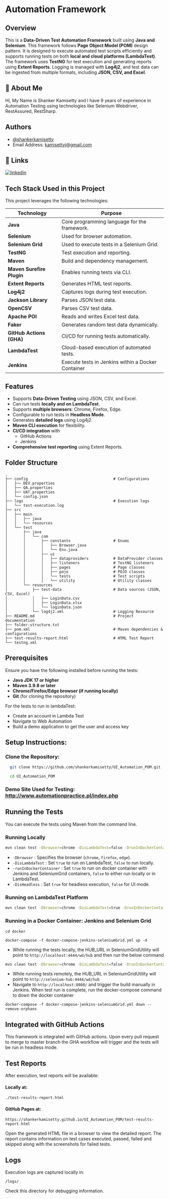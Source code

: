 # Automation Framework

## Overview

This is a **Data-Driven Test Automation Framework** built using **Java and Selenium**. This framework follows **Page
Object Model (POM)** design pattern. It is designed to execute automated test scripts efficiently and supports running
tests on both **local and cloud platforms (LambdaTest)**. The framework uses **TestNG** for test execution and
generating reports using **Extent Reports**. Logging is managed with **Log4j2**, and test data can be ingested from
multiple formats, including **JSON, CSV, and Excel**.

## 🚀 About Me

Hi, My Name is Shanker Kamisetty and I have 9 years of experience in Automation Testing using technologies like Selenium
Webdriver, RestAssured, RestSharp.

## Authors

- [@shankerkamisetty](https://github.com/shankerkamisetty)
- Email Address: kamisettyj@gmail.com

## 🔗 Links

[![linkedin](https://img.shields.io/badge/linkedin-0A66C2?style=for-the-badge&logo=linkedin&logoColor=white)](https://www.linkedin.com/in/shanker-kamisetty/)

## Tech Stack Used in this Project

This project leverages the following technologies:

| Technology                | Purpose                                            |
|---------------------------|----------------------------------------------------|
| **Java**                  | Core programming language for the framework.       |
| **Selenium**              | Used for browser automation.                       |
| **Selenium Grid**         | Used to execute tests in a Selenium Grid.          |
| **TestNG**                | Test execution and reporting.                      |
| **Maven**                 | Build and dependency management.                   |
| **Maven Surefire Plugin** | Enables running tests via CLI.                     |
| **Extent Reports**        | Generates HTML test reports.                       |
| **Log4j2**                | Captures logs during test execution.               |
| **Jackson Library**       | Parses JSON test data.                             |
| **OpenCSV**               | Parses CSV test data.                              |
| **Apache POI**            | Reads and writes Excel test data.                  |
| **Faker**                 | Generates random test data dynamically.            |
| **GitHub Actions (GHA)**  | CI/CD for running tests automatically.             |
| **LambdaTest**            | Cloud-based execution of automated tests.          |
| **Jenkins**               | Execute tests in Jenkins within a Docker Container |

## Features

- Supports **Data-Driven Testing** using JSON, CSV, and Excel.
- Can run tests **locally and on LambdaTest**.
- Supports **multiple browsers**: Chrome, Firefox, Edge.
- Configurable to run tests in **Headless Mode**.
- Generates **detailed logs** using Log4j2.
- **Maven CLI execution** for flexibility.
- **CI/CD integration** with
    - GitHub Actions
    - Jenkins
- **Comprehensive test reporting** using Extent Reports.

## Folder Structure

```
.
├── config                                      # Configurations
│   ├── DEV.properties
│   ├── QA.properties
│   ├── UAT.properties
│   └── config.json
├── logs                                        # Execution logs
│   └── test-execution.log
├── src
│   ├── main
│   │   ├── java
│   │   └── resources
│   └── test
│       ├── java
│       │   └── com
│       │       ├── constants                   # Enums
│       │       │   ├── Browser.java
│       │       │   └── Env.java
│       │       ├── ui
│       │       │   ├── dataproviders           # DataProvider classes
│       │       │   ├── listeners               # TestNG listeners
│       │       │   ├── pages                   # Page classes
│       │       │   ├── pojo                    # POJO classes
│       │       │   └── tests                   # Test scripts 
│       │       │   └── utility                 # Utility classes 
│       └── resources
│           ├── test-data                       # Data sources (JSON, CSV, Excel)
│           │   ├── LoginData.csv
│           │   ├── LoginData.xlsx
│           │   └── loginData.json
│           └── log4j2.xml                      # Logging Resource
├── README.md                                   # Project documentation
├── folder-structure.txt
├── pom.xml                                     # Maven dependencies & configurations
├── test-results-report.html                    # HTML Test Report
└── testng.xml                          
```

## Prerequisites

Ensure you have the following installed before running the tests:

- **Java JDK 17 or higher**
- **Maven 3.9.8 or later**
- **Chrome/Firefox/Edge browser (if running locally)**
- **Git** (for cloning the repository)

For the tests to run in lambdaTest:

- Create an account in Lambda Test
- Navigate to Web Automation
- Build a demo application to get the user and access key

## Setup Instructions:

### Clone the Repository:

```sh
  git clone https://github.com/shankerkamisetty/UI_Automation_POM.git

  cd UI_Automation_POM
```

### Demo Site Used for Testing: http://www.automationpractice.pl/index.php

## Running the Tests

You can execute the tests using Maven from the command line.

### Running Locally

```sh
mvn clean test -Dbrowser=chrome -DisLambdaTest=false -DrunInDockerContainer=false -DisHeadless=false
```

- `-Dbrowser` : Specifies the browser (`chrome`, `firefox`, `edge`).
- `-DisLambdaTest` : Set `true` to run on LambdaTest, `false` to run locally.
- `-runInDockerContainer` : Set `true` to run on docker container with Jenkins and SeleniumGrid containers, `false` to
  either run locally or in LambdaTest.
- `-DisHeadless` : Set `true` for headless execution, `false` for UI mode.

### Running on LambdaTest Platform

```sh
mvn clean test -Dbrowser=chrome -DisLambdaTest=true -DrunInDockerContainer=false -DisHeadless=true
```

### Running in a Docker Container: Jenkins and Selenium Grid

```
cd docker
```
```
docker-compose -f docker-compose-jenkins-seleniumGrid.yml up -d
```

- While running the tests locally, the HUB_URL in SeleniumGridUtility will point to `http://localhost:4444/wd/hub` and then run the below command
```sh
mvn clean test -Dbrowser=chrome -DisLambdaTest=false -DrunInDockerContainer=false -DisHeadless=true
```
- While running tests remotely, the HUB_URL in SeleniumGridUtility will point to `http://selenium-hub:4444/wd/hub`
- Navigate to `http://localhost:8080/` and trigger the build manually in Jenkins. When test run is complete, run the docker-compose command to down the docker container

```
docker-compose -f docker-compose-jenkins-seleniumGrid.yml down --remove-orphans
```

## Integrated with GitHub Actions

This framework is integrated with GitHub actions. Upon every pull request to merge to master branch the GHA workflow will trigger and the tests will be run in headless mode. 

## Test Reports

After execution, test reports will be available:

#### Locally at:

```
./test-results-report.html
```

#### GitHub Pages at:

```
https://shankerkamisetty.github.io/UI_Automation_POM/test-results-report.html
```

Open the generated HTML file in a browser to view the detailed report. The report contains information on test cases
executed, passed, failed and skipped along with the screenshots for failed tests.

## Logs

Execution logs are captured locally in:

```
/logs/
```

Check this directory for debugging information.
